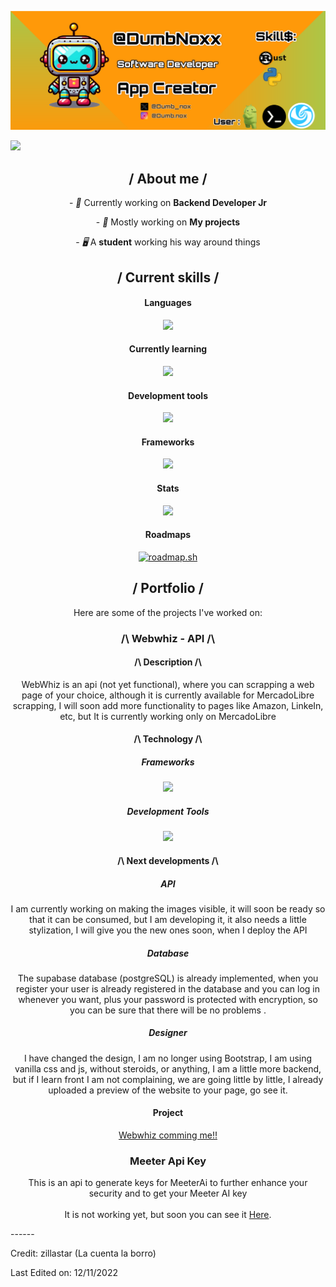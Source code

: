 <p align="center">
  <img src="/resources/Banneer.png">
</p>

<img src="https://readme-typing-svg.herokuapp.com?font=Fira+Code&weight=500&pause=1000&color=89CFF0&width=435&lines=Hello,+I'm+Dylan+Marcano.">

<div>

<h2 align="center"> / About me /</h2>
<p align="center">
  - <i>👑</i> Currently working on <b>Backend Developer Jr</b>
</p>
<p align="center">
  - <i>🎩</i> Mostly working on <b>My projects</b>
</p>
<p align="center">
  - <i>🖥️</i> A <b>student</b> working his way around things
</p>
<h2 align="center"> / Current skills / </h2>
<h4 align="center"> Languages </h4>
<p align="center">
  <a href="https://skillicons.dev">
    <img src="https://skillicons.dev/icons?i=py,c,cpp"/>
  </a>
</p>
<h4 align="center"> Currently learning </h4>
<p align="center">
  <a href="https://skillicons.dev">
    <img src="https://skillicons.dev/icons?i=java,html,css,js" />
  </a>
</p>

<h4 align="center"> Development tools </h4>
<p align="center">
  <a href="https://skillicons.dev">
    <img src="https://skillicons.dev/icons?i=bash,neovim,git,postgres" />
  </a>
</p>
<h4 align="center"> Frameworks </h4>
<p align="center">
  <a href="https://skillicons.dev">
    <img src="https://skillicons.dev/icons?i=flask" />
  </a>
</p>
<h4 align="center"> Stats </h4>
<p align="center">
	<a href="https://github-readme-stats.vercel.app/api?username=DumbNoxx">
		<img src="https://github.com/anuraghazra/github-readme-stats"/>
	</a>
</p>
<h4 align="center">Roadmaps</h4>
  <p align="center">
    <a href="https://roadmap.sh"><img src="https://roadmap.sh/card/wide/679407e032284498bcc3516e?variant=dark&roadmaps=backend%2Cpostgresql-dba%2Cpython%2Cjava" alt="roadmap.sh"/>
    </a>
  </p>


<h2 align="center"> / Portfolio / </h2>
<p align="center">
  Here are some of the projects I've worked on:
</p>
<h3 align='center'>/\ Webwhiz - API /\</h3>
<h4 align='center'>/\ Description /\</h4>
<p align='center'>
				WebWhiz is an api (not yet functional), where you can scrapping a web page of your choice, although it is currently available for MercadoLibre scrapping, I will soon add more functionality to pages like Amazon, LinkeIn, etc, but It is currently working only on MercadoLibre
</p>
<h4 align='center'>/\ Technology /\</h4>
<h5 align="center">Frameworks</h5>
<p align="center">
				<a href="https://skillicons.dev">
								<img src="https://skillicons.dev/icons?i=flask"/>
				</a>
</p>
<h5 align="center">Development Tools</h5>
<p align="center">
				<a href="https://skillicons.dev">
								<img src="https://skillicons.dev/icons?i=neovim,bash,git,postgres"/>
				</a>
</p>
<h4 align="center">/\ Next developments /\</h4>
<h5 align="center">API</h5>
<p align="center">
I am currently working on making the images visible, it will soon be ready so that it can be consumed, but I am developing it, it also needs a little stylization, I will give you the new ones soon, when I deploy the API
</p>
<h5 align="center">Database</h5>
<p align="center">
The supabase database (postgreSQL) is already implemented, when you register your user is already registered in the database and you can log in whenever you want, plus your password is protected with encryption, so you can be sure that there will be no problems . 
</p>
<h5 align="center">Designer</h5>
<p align="center">
	I have changed the design, I am no longer using Bootstrap, I am using vanilla css and js, without steroids, or anything, I am a little more backend, but if I learn front I am not complaining, we are going little by little, I already uploaded a preview of the website to your page, go see it.
</p>

<h4 align='center'>Project</h4>
<p align='center'>
  <a href='https://webwhiz-api.vercel.app/' target='_blank'>Webwhiz comming me!!</a>
</p>
</div>
<h3 align="center">Meeter Api Key</h3>
<p align="center">
  This is an api to generate keys for MeeterAi to further enhance your security and to get your Meeter AI key<br/><br/>
  It is not working yet, but soon you can see it <a href="https://chat.lizardwine.com/" target='_blank'>Here</a>.
</p>
------

Credit: zillastar (La cuenta la borro)

Last Edited on: 12/11/2022
